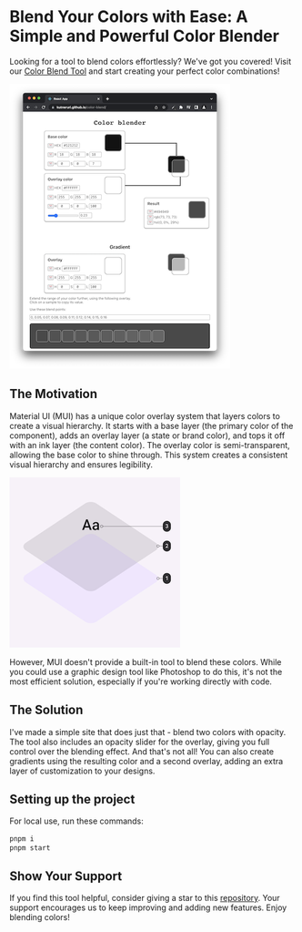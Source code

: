 # Blend Your Colors with Ease: A Simple and Powerful Color Blender

Looking for a tool to blend colors effortlessly? We've got you covered! Visit our [Color Blend Tool](https://kutneruri.github.io/color-blend/) and start creating your perfect color combinations!

![Color Overlay System](./readme/screenshot.png)

## The Motivation

Material UI (MUI) has a unique color overlay system that layers colors to create a visual hierarchy. It starts with a base layer (the primary color of the component), adds an overlay layer (a state or brand color), and tops it off with an ink layer (the content color). The overlay color is semi-transparent, allowing the base color to shine through. This system creates a consistent visual hierarchy and ensures legibility.

![Color Overlay System](./readme/color-layers.png)

However, MUI doesn't provide a built-in tool to blend these colors. While you could use a graphic design tool like Photoshop to do this, it's not the most efficient solution, especially if you're working directly with code.

## The Solution

I've made a simple site that does just that - blend two colors with opacity. The tool also includes an opacity slider for the overlay, giving you full control over the blending effect.
And that's not all! You can also create gradients using the resulting color and a second overlay, adding an extra layer of customization to your designs.

## Setting up the project

For local use, run these commands:

```
pnpm i
pnpm start
```

## Show Your Support

If you find this tool helpful, consider giving a star to this [repository](https://github.com/kutneruri/color-blend). Your support encourages us to keep improving and adding new features. Enjoy blending colors!
